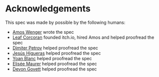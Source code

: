 
# Acknowledgements

This spec was made by possible by the following humans:

  * [Amos Wenger](https://github.com/fasterthanlime) wrote the spec
  * [Leaf Corcoran](https://github.com/leafo) founded itch.io, hired Amos and
  helped proofread the spec
  * [Dimiter Petrov](https://github.com/crackofdusk) helped proofread the spec
  * [Jesús Higueras](https://github.com/GranPC) helped proofread the spec
  * [Yoan Blanc](https://github.com/greut) helped proofread the spec
  * [Elisée Maurer](https://github.com/elisee) helped proofread the spec
  * [Devon Govett](https://github.com/devongovett) helped proofread the spec
